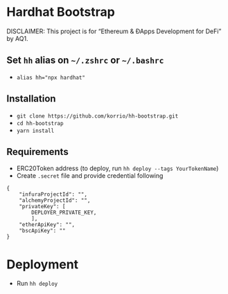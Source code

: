 # Hardhat Bootstrap
DISCLAIMER: This project is for “Ethereum & ÐApps Development for DeFi” by AQ1.

## Set `hh` alias on `~/.zshrc` or `~/.bashrc`
- `alias hh="npx hardhat"`

## Installation
- `git clone https://github.com/korrio/hh-bootstrap.git`
- `cd hh-bootstrap`
- `yarn install`

## Requirements
- ERC20Token address (to deploy, run `hh deploy --tags YourTokenName`)
- Create `.secret` file and provide credential following

```
{
    "infuraProjectId": "",
    "alchemyProjectId": "",
    "privateKey": [
        DEPLOYER_PRIVATE_KEY,
        ],
    "etherApiKey": "",
    "bscApiKey": ""
}

```

# Deployment
- Run `hh deploy`